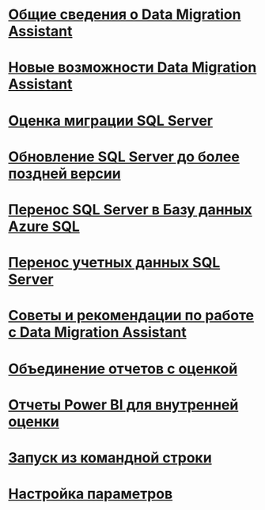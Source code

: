 # [Общие сведения о Data Migration Assistant](dma-overview.md)

# [Новые возможности Data Migration Assistant](dma-whatsnew.md)
# [Оценка миграции SQL Server](dma-assesssqlonprem.md)
# [Обновление SQL Server до более поздней версии](dma-migrateonpremsql.md)
# [Перенос SQL Server в Базу данных Azure SQL](dma-migrateonpremsqltosqldb.md)
# [Перенос учетных данных SQL Server](dma-migrateserverlogins.md)
# [Советы и рекомендации по работе с Data Migration Assistant](dma-bestpractices.md)
# [Объединение отчетов с оценкой](dma-consolidatereports.md)
# [Отчеты Power BI для внутренней оценки](dma-powerbiassesreport.md)
# [Запуск из командной строки](dma-commandline.md)
# [Настройка параметров](dma-configurationsettings.md)
